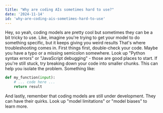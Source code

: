 ```yaml
---
title: "Why are coding AIs sometimes hard to use?"
date: '2024-11-14'
id: 'why-are-coding-ais-sometimes-hard-to-use'
---
```


Hey, so yeah, coding models are pretty cool but sometimes they can be a bit tricky to use.  Like, imagine you're trying to get your model to do something specific, but it keeps giving you weird results  That's where troubleshooting comes in. First things first, double-check your code. Maybe you have a typo or a missing semicolon somewhere.  Look up "Python syntax errors" or "JavaScript debugging" - those are good places to start. If you're still stuck, try breaking down your code into smaller chunks.  This can help you isolate the problem.  Something like:

```python
def my_function(input):
    # ... code here ...
    return result
```

And lastly, remember that coding models are still under development. They can have their quirks.  Look up "model limitations" or "model biases" to learn more.
